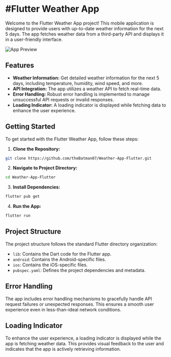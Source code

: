 # #Flutter Weather App

Welcome to the Flutter Weather App project! This mobile application is designed to provide users with up-to-date weather information for the next 5 days. The app fetches weather data from a third-party API and displays it in a user-friendly interface.

![App Preview](https://drive.google.com/uc?id=1xhtxXGLdHCroA51US6LpAOwq3lZuq68i)

## Features

- **Weather Information:** Get detailed weather information for the next 5 days, including temperature, humidity, wind speed, and more.
- **API Integration:** The app utilizes a weather API to fetch real-time data.
- **Error Handling:** Robust error handling is implemented to manage unsuccessful API requests or invalid responses.
- **Loading Indicator:** A loading indicator is displayed while fetching data to enhance the user experience.

## Getting Started

To get started with the Flutter Weather App, follow these steps:

1. **Clone the Repository:**

```bash
git clone https://github.com/theBatman07/Weather-App-Flutter.git
```

2. **Navigate to Project Directory:**

```bash
cd Weather-App-Flutter
```

3. **Install Dependencies:**

```bash
flutter pub get
```

4. **Run the App:**

```bash
flutter run
```

## Project Structure

The project structure follows the standard Flutter directory organization:

- `lib`: Contains the Dart code for the Flutter app.
- `android`: Contains the Android-specific files.
- `ios`: Contains the iOS-specific files.
- `pubspec.yaml`: Defines the project dependencies and metadata.

## Error Handling

The app includes error handling mechanisms to gracefully handle API request failures or unexpected responses. This ensures a smooth user experience even in less-than-ideal network conditions.

## Loading Indicator

To enhance the user experience, a loading indicator is displayed while the app is fetching weather data. This provides visual feedback to the user and indicates that the app is actively retrieving information.
